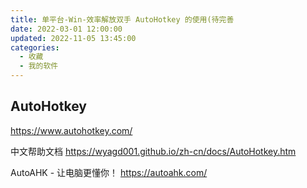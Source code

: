 ```yaml
---
title: 单平台-Win-效率解放双手 AutoHotkey 的使用(待完善
date: 2022-03-01 12:00:00
updated: 2022-11-05 13:45:00
categories:
  - 收藏
  - 我的软件
---
```


## AutoHotkey

<https://www.autohotkey.com/>

中文帮助文档
<https://wyagd001.github.io/zh-cn/docs/AutoHotkey.htm>

AutoAHK - 让电脑更懂你！
<https://autoahk.com/>
